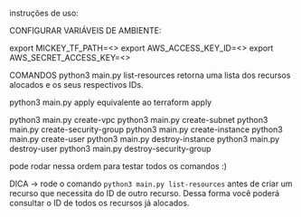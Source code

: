 instruções de uso:

CONFIGURAR VARIÁVEIS DE AMBIENTE:

export MICKEY_TF_PATH=<<PATH TO TF_CONFIG HERE>>
export AWS_ACCESS_KEY_ID=<<AWS ACCESS KEY ID HERE>>
export AWS_SECRET_ACCESS_KEY=<<AWS SECRET ACCESS KEY HERE>>

COMANDOS
python3 main.py list-resources
retorna uma lista dos recursos alocados e os seus respectivos IDs. 

python3 main.py apply
equivalente ao terraform apply

python3 main.py create-vpc
python3 main.py create-subnet
python3 main.py create-security-group
python3 main.py create-instance
python3 main.py create-user
python3 main.py destroy-instance
python3 main.py destroy-user
python3 main.py destroy-security-group

pode rodar nessa ordem para testar todos os comandos :)

DICA -> rode o comando `python3 main.py list-resources` antes de criar um recurso que necessita do ID de outro recurso. Dessa forma você poderá consultar o ID de todos os recursos já alocados.